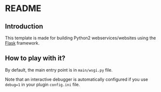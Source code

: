# README

## Introduction

This template is made for building Python2 webservices/websites using
the [Flask](https://flask.palletsprojects.com) framework.

## How to play with it?

By default, the main entry point is in `main/wsgi.py` file.

Note that an interactive debugger is automatically configured if you use `debug=1`
in your plugin `config.ini` file.
